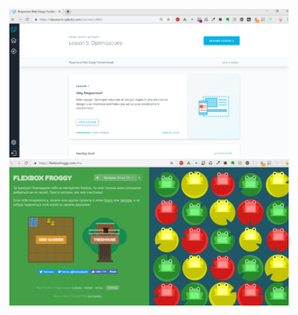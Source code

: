 ![alt_text](https://github.com/YelyzavetaM/kottans-frontend/blob/master/task_responsive_web_design/responsive.png)
![alt_text](https://github.com/YelyzavetaM/kottans-frontend/blob/master/task_responsive_web_design/flexFroggy.png)
